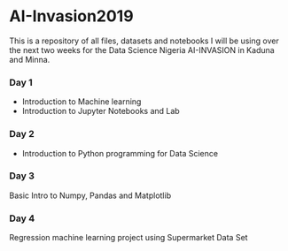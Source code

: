 # AI-Invasion2019
This is a repository of all files, datasets and notebooks I will be using over the next two weeks for the Data Science Nigeria AI-INVASION in Kaduna and Minna.

### Day 1
* Introduction to Machine learning
* Introduction to Jupyter Notebooks and Lab

### Day 2
* Introduction to Python programming for Data Science

### Day 3
Basic Intro to Numpy, Pandas and Matplotlib

### Day 4
Regression machine learning project using Supermarket Data Set



